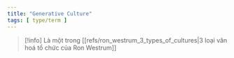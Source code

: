 ```yaml
---
title: "Generative Culture"
tags: [ type/term ]
---
```


> [!info]
> Là một trong [[refs/ron_westrum_3_types_of_cultures|3 loại văn hoá tổ chức của Ron Westrum]]